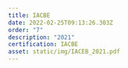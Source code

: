 ```yaml
---
title: IACBE
date: 2022-02-25T09:13:26.303Z
order: "7"
description: "2021"
certification: IACBE
asset: static/img/IACEB_2021.pdf
---
```


